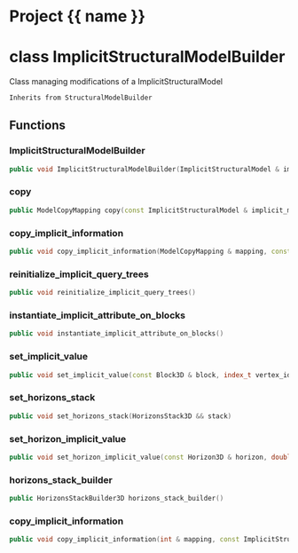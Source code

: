 <script setup>
import {useRoute} from 'vitepress'
const {path} = useRoute()
const tokens = path.split('/')
const words = tokens[2].split('-');
for (let i = 0; i < words.length; i++) {
    words[i] = words[i].charAt(0).toUpperCase() + words[i].slice(1);
    words[i] = words[i].replace('geode', 'Geode')
}
const name = words.join('-');
</script>
# Project {{ name }}

# class ImplicitStructuralModelBuilder


 Class managing modifications of a ImplicitStructuralModel



```cpp
Inherits from StructuralModelBuilder
```



## Functions

### ImplicitStructuralModelBuilder

```cpp
public void ImplicitStructuralModelBuilder(ImplicitStructuralModel & implicit_model)
```


### copy

```cpp
public ModelCopyMapping copy(const ImplicitStructuralModel & implicit_model)
```


### copy_implicit_information

```cpp
public void copy_implicit_information(ModelCopyMapping & mapping, const ImplicitStructuralModel & other_model)
```


### reinitialize_implicit_query_trees

```cpp
public void reinitialize_implicit_query_trees()
```


### instantiate_implicit_attribute_on_blocks

```cpp
public void instantiate_implicit_attribute_on_blocks()
```


### set_implicit_value

```cpp
public void set_implicit_value(const Block3D & block, index_t vertex_id, double value)
```


### set_horizons_stack

```cpp
public void set_horizons_stack(HorizonsStack3D && stack)
```


### set_horizon_implicit_value

```cpp
public void set_horizon_implicit_value(const Horizon3D & horizon, double isovalue)
```


### horizons_stack_builder

```cpp
public HorizonsStackBuilder3D horizons_stack_builder()
```


### copy_implicit_information

```cpp
public void copy_implicit_information(int & mapping, const ImplicitStructuralModel & other_model)
```



